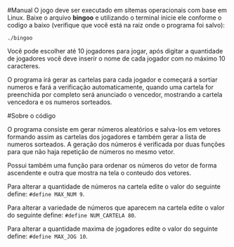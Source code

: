 #Manual
O jogo deve ser executado em sitemas operacionais com base em Linux.
Baixe o arquivo **bingoo** e utilizando o terminal inicie ele conforme o codigo a baixo (verifique que você está na 
raiz onde o programa foi salvo):

`./bingoo`

Você pode escolher até 10 jogadores para jogar, após digitar a quantidade de
jogadores você deve inserir o nome de cada jogador com no máximo 10 caracteres.

O programa irá gerar as cartelas para cada jogador e começará a sortiar numeros e fará a verificação
automaticamente, quando uma cartela for preenchida por completo será anunciado o vencedor, mostrando a
 cartela vencedora e os numeros sorteados.
 
#Sobre o código

O programa consiste em gerar números aleatórios e salva-los em vetores formando assim as cartelas dos jogadores e também
gerar a lista de numeros sorteados. A geração dos números é verificada por duas funções para que não haja repetição
de números no mesmo vetor.

Possui também uma função para ordenar os números do vetor de forma ascendente e outra que mostra na tela o conteudo
 dos vetores.

Para alterar a quantidade de números na cartela edite o valor do seguinte define:
`#define MAX_NUM 9`.

Para alterar a variedade de números que aparecem na cartela edite o valor do seguinte define:
`#define NUM_CARTELA 80`.

Para alterar a quantidade maxima de jogadores edite o valor do seguinte define: 
`#define MAX_JOG 10`.
